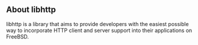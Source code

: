 ## About libhttp

libhttp is a library that aims to provide developers with the easiest possible way to incorporate HTTP client and server support into their applications on FreeBSD.
